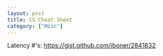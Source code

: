 ```yaml
---
layout: post
title: CS Cheat Sheet
category: ["Misc"]
---
```


Latency #'s: https://gist.github.com/jboner/2841832